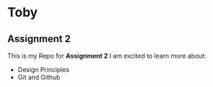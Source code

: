 # Toby  
## Assignment 2
This is my Repo for **Assignment 2**
I am excited to learn more about:
- Design Principles
- Git and Github
